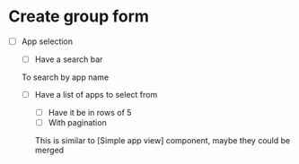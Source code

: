 # Create group form

- [ ] App selection
    - [ ] Have a search bar
    
    To search by app name
    
    - [ ] Have a list of apps to select from
    
        - [ ] Have it be in rows of 5
        - [ ] With pagination
    
        This is similar to [Simple app view] component, maybe they could be merged



